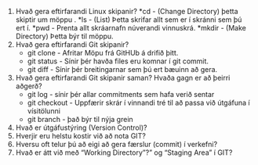 1. Hvað gera eftirfarandi Linux skipanir?
	*cd - (Change Directory) þetta skiptir um möppu .
	*ls - (List) Þetta skrifar allt sem er í skránni sem þú ert í.
	*pwd - Prenta allt skráarnafn núverandi vinnuskrá.
	*mkdir - (Make Directory) Þetta býr til möppu.
1. Hvað gera eftirfarandi Git skipanir?
	* git clone - Afritar Möpu frá GitHUb á drifið þitt.
	* git status - Sínir þér havða files eru komnar í git commit.
	* git diff - Sínir þér breitingarnar sem þú ert bæuinn að gera.
1. Hvað gera eftirfarandi Git skipanir saman? Hvaða gagn er að þeirri aðgerð?
	* git log - sínir þér allar commitments sem hafa verið sentar
	* git checkout - Uppfærir skrár í vinnandi tré til að passa við útgáfuna í vísitölunni
	* git branch - það býr til nýja grein
1. Hvað er útgáfustýring (Version Control)?
1. Hverjir eru helstu kostir við að nota GIT?
1. Hversu oft telur þú að eigi að gera færslur (commit) í verkefni?
1. Hvað er átt við með “Working Directory”?” og “Staging Area” í GIT?

